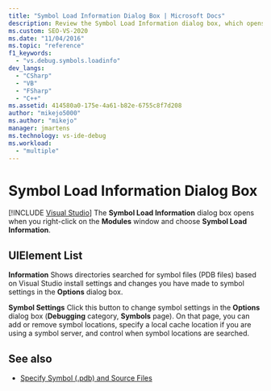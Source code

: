 ```yaml
---
title: "Symbol Load Information Dialog Box | Microsoft Docs"
description: Review the Symbol Load Information dialog box, which opens in the Visual Studio debugger when you right-click on the Modules window and choose Symbol Load Information.
ms.custom: SEO-VS-2020
ms.date: "11/04/2016"
ms.topic: "reference"
f1_keywords:
  - "vs.debug.symbols.loadinfo"
dev_langs:
  - "CSharp"
  - "VB"
  - "FSharp"
  - "C++"
ms.assetid: 414580a0-175e-4a61-b82e-6755c8f7d208
author: "mikejo5000"
ms.author: "mikejo"
manager: jmartens
ms.technology: vs-ide-debug
ms.workload:
  - "multiple"
---
```

# Symbol Load Information Dialog Box

 [!INCLUDE [Visual Studio](~/includes/applies-to-version/vs-not-mac.md)]
The **Symbol Load Information** dialog box opens when you right-click on the **Modules** window and choose **Symbol Load Information**.

## UIElement List
 **Information**
 Shows directories searched for symbol files (PDB files) based on Visual Studio install settings and changes you have made to symbol settings in the **Options** dialog box.

 **Symbol Settings**
 Click this button to change symbol settings in the **Options** dialog box (**Debugging** category, **Symbols** page). On that page, you can add or remove symbol locations, specify a local cache location if you are using a symbol server, and control when symbol locations are searched.

## See also
- [Specify Symbol (.pdb) and Source Files](../debugger/specify-symbol-dot-pdb-and-source-files-in-the-visual-studio-debugger.md)